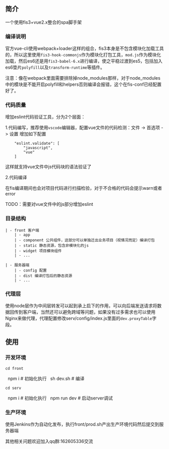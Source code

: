 ## 简介

一个使用fis3+vue2.x整合的spa脚手架

### 编译说明

官方vue-cli使用webpack+loader这样的组合，fis3本身是不包含模块化加载工具的，所以这里使用`fis3-hook-commonjs`作为模块化打包工具，`mod.js`作为模块化加载，然后es6还是用`fis3-babel-6.x`进行编译，使之平稳过渡到es5，包括加入es6垫片`polyfill`以及`transform-runtime`等插件。

注意：像在webpack里面需要排除掉node_modules那样，对于node_modules中的模块是不能开启polyfill和helpers否则编译会报错，这个在fis-conf已经配置好了。

### 代码质量

增加eslint代码验证工具，分为2个层面：

1.代码编写，推荐使用`vscode`编辑器，配置vue文件的代码检测：文件 -> 首选项 -> 设置 增加如下配置

        "eslint.validate": [
            "javascript",
            "vue"
        ]

这样就支持vue文件中js代码块的语法验证了

2.代码编译

在fis编译期间也会对项目代码进行扫描检验，对于不合格的代码会提示warn或者error

TODO：需要对vue文件中的js部分增加eslint

### 目录结构

    | - front 客户端
        | - app 
        | - component 公共组件，这部分可以单独迁出业务项目（视情况而定）编译打包
        | - static 静态资源，包含非模块化的js
        | - widget 项目模块组件
        | - ...

    | - 服务器端
        | - config 配置
        | - dist 编译打包后的静态资源
        | - ...

### 代理层

使用node层作为中间层转发可以起到承上启下的作用，可以向后端发送请求将数据回传到客户端，当然还可以避免跨域等问题，如果没有过多需求也可以使用Nginx来做代理，代理配置修改serv/config/index.js里面的`dev.proxyTable`字段。

## 使用

### 开发环境

    cd front
    npm i # 初始化执行
    sh dev.sh # 编译

    cd serv  
    npm i # 初始化执行
    npm run dev # 启动server调试

### 生产环境

使用Jenkins作为自动化发布，执行front/prod.sh产出生产环境代码然后提交到服务器端

其他相关问题欢迎加入qq群:162605336交流
